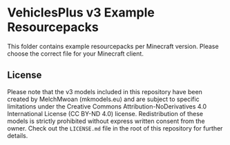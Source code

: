 # VehiclesPlus v3 Example Resourcepacks
This folder contains example resourcepacks per Minecraft version. Please choose the correct file for your Minecraft client.

## License
Please note that the v3 models included in this repository have been created by MelchMwoan (mkmodels.eu) and are subject to specific limitations under the Creative Commons Attribution-NoDerivatives 4.0 International License (CC BY-ND 4.0) license. Redistribution of these models is strictly prohibited without express written consent from the owner. Check out the `LICENSE.md` file in the root of this repository for further details.
